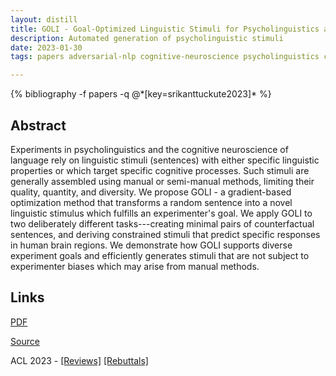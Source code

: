 ```yaml
---
layout: distill
title: GOLI - Goal-Optimized Linguistic Stimuli for Psycholinguistics and Cognitive Neuroscience
description: Automated generation of psycholinguistic stimuli
date: 2023-01-30
tags: papers adversarial-nlp cognitive-neuroscience psycholinguistics constrained-decoding

---
```

<div class="publications">
    {% bibliography -f papers -q @*[key=srikanttuckute2023]* %}
</div>

## Abstract 
Experiments in psycholinguistics and the cognitive neuroscience of language rely on linguistic stimuli (sentences) with either specific linguistic properties or which target specific cognitive processes.
Such stimuli are generally assembled using manual or semi-manual methods, limiting their quality, quantity, and diversity.
We propose GOLI - a gradient-based optimization method that transforms a random sentence into a novel linguistic stimulus which fulfills an experimenter's goal.
We apply GOLI to two deliberately different tasks---creating minimal pairs of counterfactual sentences, and deriving constrained stimuli that predict specific responses in human brain regions.
We demonstrate how GOLI supports diverse experiment goals and efficiently generates stimuli that are not subject to experimenter biases which may arise from manual methods.

## Links
[PDF](/assets/papers/goli_23.pdf)

[Source](https://github.com/ALFA-group/GOLI)

ACL 2023 - [[Reviews]](/assets/papers/goli_23_acl_reviews.txt) [[Rebuttals]](/assets/papers/goli_23_acl_rebuttals.txt)
